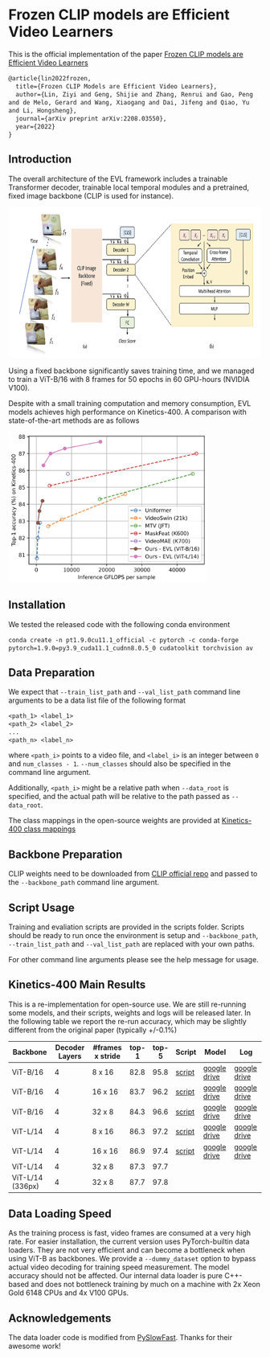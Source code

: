 # Frozen CLIP models are Efficient Video Learners

This is the official implementation of the paper [Frozen CLIP models are Efficient Video Learners](https://arxiv.org/abs/2208.03550)

```
@article{lin2022frozen,
  title={Frozen CLIP Models are Efficient Video Learners},
  author={Lin, Ziyi and Geng, Shijie and Zhang, Renrui and Gao, Peng and de Melo, Gerard and Wang, Xiaogang and Dai, Jifeng and Qiao, Yu and Li, Hongsheng},
  journal={arXiv preprint arXiv:2208.03550},
  year={2022}
}
```

## Introduction

The overall architecture of the EVL framework includes a trainable Transformer decoder, trainable local temporal modules and a pretrained, fixed image backbone
(CLIP is used for instance).

<img src="figs/arch.png" height="300">

Using a fixed backbone significantly saves training time, and we managed to train a ViT-B/16 with 8 frames for 50 epochs in 60 GPU-hours (NVIDIA V100).

Despite with a small training computation and memory consumption, EVL models achieves high performance on Kinetics-400. A comparison with state-of-the-art methods
are as follows

<img src="figs/k400.png" height="300">

## Installation

We tested the released code with the following conda environment

```
conda create -n pt1.9.0cu11.1_official -c pytorch -c conda-forge pytorch=1.9.0=py3.9_cuda11.1_cudnn8.0.5_0 cudatoolkit torchvision av
```

## Data Preparation

We expect that `--train_list_path` and `--val_list_path` command line arguments to be a data list file of the following format
```
<path_1> <label_1>
<path_2> <label_2>
...
<path_n> <label_n>
```
where `<path_i>` points to a video file, and `<label_i>` is an integer between `0` and `num_classes - 1`.
`--num_classes` should also be specified in the command line argument.

Additionally, `<path_i>` might be a relative path when `--data_root` is specified, and the actual path will be
relative to the path passed as `--data_root`.

The class mappings in the open-source weights are provided at [Kinetics-400 class mappings](data/k400_class_mappings.json)

## Backbone Preparation

CLIP weights need to be downloaded from [CLIP official repo](https://github.com/openai/CLIP/blob/d50d76daa670286dd6cacf3bcd80b5e4823fc8e1/clip/clip.py#L30)
and passed to the `--backbone_path` command line argument.

## Script Usage

Training and evaliation scripts are provided in the scripts folder.
Scripts should be ready to run once the environment is setup and 
`--backbone_path`, `--train_list_path` and `--val_list_path` are replaced with your own paths.

For other command line arguments please see the help message for usage.

## Kinetics-400 Main Results

This is a re-implementation for open-source use.
We are still re-running some models, and their scripts, weights and logs will be released later.
In the following table we report the re-run accuracy, which may be slightly different from the original paper (typically +/-0.1%)

| Backbone | Decoder Layers | #frames x stride | top-1 | top-5 | Script | Model | Log |
| - | - | - | - | - | - | - | - |
| ViT-B/16 | 4 | 8 x 16 | 82.8 | 95.8 | [script](scripts/train_k400_vitb16_8f_dec4x768.sh) | [google drive](https://drive.google.com/file/d/1DoGjvDdkJoSa9i-wq1lh6QoEZIa4xTB3/view?usp=sharing) | [google drive](https://drive.google.com/file/d/1-9vgsXMpnWBI9MxQV7SSQhkPfLomoYY3/view?usp=sharing) |
| ViT-B/16 | 4 | 16 x 16 | 83.7 | 96.2 | [script](scripts/train_k400_vitb16_16f_dec4x768.sh) | [google drive](https://drive.google.com/file/d/1dax4qUIOEI_QzYXv31J-87cDkonQetVQ/view?usp=sharing) | [google drive](https://drive.google.com/file/d/1l2ivY28jUpwSmafQZvwtUo7tvm42i0PL/view?usp=sharing) |
| ViT-B/16 | 4 | 32 x 8 | 84.3 | 96.6 | [script](scripts/train_k400_vitb16_32f_dec4x768.sh) | [google drive](https://drive.google.com/file/d/1fzFM5pD39Kfp8xRAJuWaXR9RALLmnoeU/view?usp=sharing) | [google drive](https://drive.google.com/file/d/1X1ZOdSCxXVeMpNhr_bviNKlRfJa5SMD7/view?usp=sharing) |
| ViT-L/14 | 4 | 8 x 16 | 86.3 | 97.2 | [script](scripts/train_k400_vitl14_8f_dec4x1024.sh) | [google drive](https://drive.google.com/file/d/1AkdF4CkOVW2uiycCVqCxS397oYxNISAI/view?usp=sharing) | [google drive](https://drive.google.com/file/d/1OJFBmaE_tAwTzG-4i0CLQmhwGnN0psx1/view?usp=sharing) |
| ViT-L/14 | 4 | 16 x 16 | 86.9 | 97.4 | [script](scripts/train_k400_vitl14_16f_dec4x1024.sh) | [google drive](https://drive.google.com/file/d/1CTV9geLD3HLWzByAQUOf_m0F_g2lE3rg/view?usp=sharing) | [google drive](https://drive.google.com/file/d/1a2iC4tQvjWFMI3UrEv2chuHwVrF6p9YF/view?usp=sharing) |
| ViT-L/14 | 4 | 32 x 8 | 87.3 | 97.7 | | |
| ViT-L/14 (336px) | 4 | 32 x 8 | 87.7 | 97.8 | | |

## Data Loading Speed

As the training process is fast, video frames are consumed at a very high rate.
For easier installation, the current version uses PyTorch-builtin data loaders.
They are not very efficient and can become a bottleneck when using ViT-B as backbones.
We provide a `--dummy_dataset` option to bypass actual video decoding for training speed measurement. 
The model accuracy should not be affected. 
Our internal data loader is pure C++-based and does not bottleneck training by much on a machine with 2x Xeon Gold 6148 CPUs and 4x V100 GPUs.


## Acknowledgements

The data loader code is modified from [PySlowFast](https://github.com/facebookresearch/SlowFast). Thanks for their awesome work!

